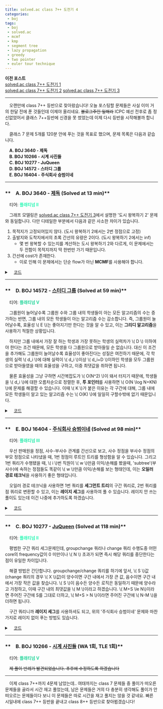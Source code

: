 ```yaml
---
title: solved.ac class 7++ 도전기 4
categories:
 - boj
tags:
 - boj
 - solved.ac
 - mcmf
 - kmp
 - segment tree
 - lazy propagation
 - greedy
 - two pointer
 - euler tour technique
---
```


**이전 포스트**  
[solved.ac class 7++ 도전기 1](https://you4rin.github.io/boj/2021/09/11/class7pp-1/#)  
[solved.ac class 7++ 도전기 2](https://you4rin.github.io/boj/2021/09/21/class7pp-2/#)
[solved.ac class 7++ 도전기 3](https://you4rin.github.io/boj/2021/09/29/class7pp-3/)
<hr/>

　오랜만에 class 7++ 등반으로 찾아왔습니다! 오늘 포스팅할 문제들은 사실 이미 거의 한달 전에 푼 것들인데 이제야 올리네요. ~~블로그주인 일해라~~ ICPC 예선 전후로 좀 정신없었어서 클래스 7++등반에 신경을 못 썼었는데 이제 다시 등반을 시작해볼까 합니다.

　클래스 7 문제 5개를 120분 안에 푸는 것을 목표로 했으며, 문제 목록은 다음과 같습니다.

　**A. BOJ 3640 - 제독**  
　**B. BOJ 10266 - 시계 사진들**  
　**C. BOJ 10277 - JuQueen**  
　**D. BOJ 14572 - 스터디 그룹**  
　**E. BOJ 16404 - 주식회사 승범이네**  
<hr/>

### **　A. BOJ 3640 - [제독](https://www.acmicpc.net/problem/3640) (Solved at 13 min)**
　티어: **<font color='#2af8b4'>플래티넘 II</font>**

　그래프 모델링은 [solved.ac class 7++ 도전기 3](https://you4rin.github.io/boj/2021/09/29/class7pp-3/)에서 설명한 '도시 왕복하기 2' 문제와 동일합니다. 다만 디테일한 부분에서 다음과 같은 사소한 차이가 있습니다.

1. 목적지가 고정되어있지 않다. (도시 왕복하기 2에서는 2번 정점으로 고정)
2. 출발지와 도착지에서의 초록 간선의 유량은 2이다. (도시 왕복하기 2에서는 inf)
   - 몇 번 왕복할 수 있는지를 계산하는 도시 왕복하기 2와 다르게, 이 문제에서는 두 전함이 목적지까지 딱 한번만 가기 때문입니다.
3. 간선에 cost가 존재한다.
   - 이로 인해 이 문제에서는 단순 flow가 아닌 **MCMF**를 사용해야 합니다.

<details markdown="1">
<summary>　<U>코드</U></summary>

```c++

#include<cstdio>
#include<memory.h>
#include<vector>
#include<queue>
#include<algorithm>
#define S 0
#define T 2001
#define VERTEX 1000
#define N 2010

using namespace std;

struct edge{int pos,cap,rev,cost;};
vector<edge> graph[N];
void clear(){for(int i=0;i<N;++i)graph[i].clear();}
void add_edge(int s,int e,int x,int c){
    graph[s].push_back({e,x,(int)graph[e].size(),c});
    graph[e].push_back({s,0,(int)graph[s].size()-1,-c});
}

int dist[N],pa[N],pe[N];
bool inq[N];

bool spfa(int src,int sink){
    memset(dist,0x3f,sizeof(dist));
    memset(inq,0,sizeof(inq));
    queue<int> q;
    dist[src]=0;
    inq[src]=1;
    q.push(src);
    bool ok=0;
    while(q.size()){
        int x=q.front();
        q.pop();
        if(x==sink)ok=1;
        inq[x]=0;
        for(int i=0;i<graph[x].size();++i){
            edge e=graph[x][i];
            if(e.cap>0&&dist[e.pos]>dist[x]+e.cost){
                dist[e.pos]=dist[x]+e.cost;
                pa[e.pos]=x;
                pe[e.pos]=i;
                if(!inq[e.pos]){
                    inq[e.pos]=1;
                    q.push(e.pos);
                }
            }
        }
    }
    return ok;
}

int match(int src,int sink){
    int ret=0;
    while(spfa(src,sink)){
        int cap=1e9;
        for(int pos=sink;pos!=src;pos=pa[pos]){
            cap=min(cap,graph[pa[pos]][pe[pos]].cap);
        }
        ret+=dist[sink]*cap;
        for(int pos=sink;pos!=src;pos=pa[pos]){
            int rev=graph[pa[pos]][pe[pos]].rev;
            graph[pa[pos]][pe[pos]].cap-=cap;
            graph[pos][rev].cap+=cap;
        }
    }
    return ret;
}

int main(){
    int v,e,a,b,c;
    while(scanf("%d %d",&v,&e)!=EOF){
        clear();
        add_edge(S,1,2,0);
        add_edge(VERTEX+v,T,2,0);
        for(int i=1;i<=v;++i){
            if(i==1||i==v)add_edge(i,VERTEX+i,2,0);
            else add_edge(i,VERTEX+i,1,0);
        }
        for(int i=0;i<e;++i){
            scanf("%d %d %d",&a,&b,&c);
            add_edge(VERTEX+a,b,1,c);
        }
        printf("%d\n",match(S,T));
    }
}

```

</details>

<hr/>

### **　D. BOJ 14572 - [스터디 그룹](https://www.acmicpc.net/problem/14572) (Solved at 59 min)**
　티어: **<font color='#25d69b'>플래티넘 V</font>**

　그룹원이 늘어날수록 그룹원 수와 그룹 내의 학생들이 아는 모든 알고리즘의 수는 증가하는 반면, 그룹 내의 모든 학생들이 아는 알고리즘 수는 감소합니다. 즉, 그룹원이 늘어날수록, 효율성 \\( E \\)는 좋아지기만 한다는 것을 알 수 있고, 이는 **그리디 알고리즘**을 사용하기 적절한 상황입니다.

　하지만 그룹 내에서 가장 잘 하는 학생과 가장 못하는 학생의 실력차가 \\( D \\) 이하여야 한다는 조건 때문에, 모든 학생을 다 그룹원으로 받아들일 순 없습니다. 대신 이 조건을 추가해도 그룹원이 늘어날수록 효율성이 좋아진다는 성질은 여전하기 때문에, 각 학생의 실력 \\( d_i \\)에 대해 실력이 \\( d_i \\)이상 \\( d_i+D \\)이하인 학생을 모두 그룹원으로 받아들였을 때의 효율성을 구하고, 이중 최댓값을 취하면 됩니다.

　물론 효율성을 그냥 구하면 시간복잡도가 \\( O(N^2) \\)이 돼서 터지기 때문에, 학생들을 \\( d_i \\)에 대한 오름차순으로 정렬한 후, **투 포인터**를 사용하면 \\( O(N \log N+KN) \\)에 문제를 해결할 수 있습니다. 이때 \\( K \\)가 붙은 이유는 각 구간에 대해, 그룹 내에 모든 학생들이 알고 있는 알고리즘 수는 \\( O(K) \\)에 일일히 구할수밖에 없기 때문입니다.

<details markdown="1">
<summary>　<U>코드</U></summary>

```c++

#include<cstdio>
#include<queue>
#include<algorithm>

using namespace std;
using pii=pair<int,int>;
using ll=long long;

struct Node{
    int d;
    vector<int> v;
    bool operator<(Node& other){return d<other.d;}
};

priority_queue<pii,vector<pii>,greater<>> pq;
Node arr[100010];
int cnt[40];

int main(){
    int n,k,d,m,tmp,pos=0,ans=0;
    scanf("%d %d %d",&n,&k,&d);
    for(int i=0;i<n;++i){
        scanf("%d %d",&m,&arr[i].d);
        for(int j=0;j<m;++j){
            scanf("%d",&tmp);
            arr[i].v.push_back(tmp);
        }
    }
    sort(arr,arr+n);
    for(int i=0;i<n;++i){
        while(pos<i&&arr[i].d-arr[pos].d>d){
            for(auto j:arr[pos].v)--cnt[j];
            ++pos;
        }
        for(auto j:arr[i].v)++cnt[j];
        int a=0;
        for(int j=1;j<=k;++j)if(cnt[j]&&cnt[j]<=i-pos)++a;
        ans=max(ans,a*(i-pos+1));
    }
    printf("%d",ans);
}

```

</details>

<hr/>

### **　E. BOJ 16404 - [주식회사 승범이네](https://www.acmicpc.net/problem/16404) (Solved at 98 min)**
　티어: **<font color='#28edac'>플래티넘 III</font>**

　우선 판매원을 정점, 사수-부사수 관계를 간선으로 보고, 사수 정점을 부사수 정점의 부모 정점으로 나타냈을 때, 1번 정점이 루트인 트리를 형성함을 알 수 있습니다. 그리고 1번 쿼리가 수행됐을 때, \\( i \\)번 직원이 \\( w \\)만큼 이익/손해를 봤을때, 'subtree'(부사수)에 속하는 정점들도 똑같이 \\( w \\)만큼 이익/손해를 보는 형태인데, 이는 **오일러 경로 테크닉**을 사용하기 좋은 형태입니다.

　오일러 경로 테크닉을 사용하면 1번 쿼리를 **세그먼트 트리**의 구간 쿼리로, 2번 쿼리를 점 쿼리로 변환할 수 있고, 이는 **레이지 세그**를 사용하여 풀 수 있습니다. 레이지 안 쓰는 풀이도 있는데 이건 나중에 추가하도록 하겠습니다.

<details markdown="1">
<summary>　<U>코드</U></summary>

```c++

#include<cstdio>
#include<vector>
#include<algorithm>
#define N (1<<17)
#define cur seg[pos]
#define left seg[pos*2]
#define right seg[pos*2+1]

using namespace std;
using ll=long long;

struct Node{
    int s,e;
    vector<int> v;
};

struct Seg{
    int s,e;
    ll lazy,sum;
};

int n,cnt;
Node arr[100010];
Seg seg[N<<1];

void lazy(int pos){
    if(cur.s!=cur.e&&cur.lazy){
        for(auto i:{pos*2,pos*2+1}){
            seg[i].lazy+=cur.lazy;
            seg[i].sum+=cur.lazy*(left.e-left.s+1);
        }
        cur.lazy=0;
    }
}

void update(int pos,int s,int e,ll val){
    lazy(pos);
    if(cur.s>e||s>cur.e)return;
    if(cur.s>=s&&e>=cur.e){
        cur.lazy+=val;
        cur.sum+=val*(cur.e-cur.s+1);
        lazy(pos);
        return;
    }
    update(pos*2,s,e,val);
    update(pos*2+1,s,e,val);
    cur.sum=left.sum+right.sum;
}

ll query(int pos,int idx){
    lazy(pos);
    if(cur.s>idx||idx>cur.e)return 0;
    if(cur.s==cur.e)return cur.sum;
    return query(pos*2,idx)+query(pos*2+1,idx);
}

int dfs(int idx){
    arr[idx].s=arr[idx].e=++cnt;
    for(auto i:arr[idx].v)arr[idx].e=dfs(i);
    return arr[idx].e;
}

int main(){
    int n,m,s,a,b,c;
    scanf("%d %d",&n,&m);
    scanf("%*d");
    for(int i=2;i<=n;++i){
        scanf("%d",&s);
        arr[s].v.push_back(i);
    }
    dfs(1);
    for(int pos=N;pos<2*N;++pos)cur.s=cur.e=pos-N+1;
    for(int pos=N-1;pos;--pos)cur.s=left.s,cur.e=right.e;
    for(int i=0;i<m;++i){
        scanf("%d",&a);
        if(a==1){
            scanf("%d %d",&b,&c);
            update(1,arr[b].s,arr[b].e,c);
        }
        else{
            scanf("%d",&b);
            printf("%lld\n",query(1,arr[b].s));
        }
    }
}

```

</details>

<hr/>

### **　C. BOJ 10277 - [JuQueen](https://www.acmicpc.net/problem/10277) (Solved at 118 min)**
　티어: **<font color='#2af8b4'>플래티넘 II</font>**

　평범한 구간 쿼리 세그문제인데, groupchange 쿼리나 change 쿼리 수행도중 어떤 core의 frequency값이 0 미만이나 \\( N \\) 초과가 되면 즉시 해당 쿼리를 중단한다는 점이 유일한 차이입니다.

　해결 방법은 간단합니다. groupchange/change 쿼리를 하기에 앞서, \\( S \\)값(change 쿼리의 경우 \\( X \\)값)이 양수이면 구간 내에서 가장 큰 값, 음수이면 구간 내에서 가장 작은 값을 찾습니다. \\( S \\)이 음수든 양수든 로직은 동일하기 때문에 양수라고 가정하고, 이때 구간 내의 최댓값을 \\( M \\)이라고 하겠습니다. \\( M+S \le N\\)이라면 주어진 구간에 S를 그대로 더하고, \\( M+S > N \\)이라면 주어진 구간에 \\( N-M \\)을 더하면 됩니다.

　구간 쿼리니까 **레이지 세그**를 사용하셔도 되고, 위의 '주식회사 승범이네' 문제와 마찬가지로 레이지 없이 푸는 방법도 있습니다.

<details markdown="1">
<summary>　<U>코드</U></summary>

```c++

#include<iostream>
#include<string>
#include<algorithm>
#define N (1<<23)
#define inf 1e9
#define cur seg[pos]
#define left seg[pos*2]
#define right seg[pos*2+1]
#define fastio() ios::sync_with_stdio(0);cin.tie(0);cout.tie(0)

using namespace std;

struct Node{
    int s,e,m,M,lazy;
};

Node seg[N<<1];

void lazy(int pos){
    if(cur.s!=cur.e&&cur.lazy){
        for(auto i:{pos*2,pos*2+1}){
            seg[i].lazy+=cur.lazy;
            seg[i].m+=cur.lazy;
            seg[i].M+=cur.lazy;
        }
        cur.lazy=0;
    }
}

void update(int pos,int s,int e,int val){
    lazy(pos);
    if(cur.s>e||s>cur.e)return;
    if(cur.s>=s&&e>=cur.e){
        cur.lazy+=val;
        cur.m+=val;
        cur.M+=val;
        lazy(pos);
        return;
    }
    update(pos*2,s,e,val);
    update(pos*2+1,s,e,val);
    cur.m=min(left.m,right.m);
    cur.M=max(left.M,right.M);
}

int query(int pos,int s,int e,bool flag){
    lazy(pos);
    if(cur.s>e||s>cur.e)return flag?-inf:inf;
    if(cur.s>=s&&e>=cur.e)return flag?cur.M:cur.m;
    return flag?max(query(pos*2,s,e,flag),query(pos*2+1,s,e,flag)):
        min(query(pos*2,s,e,flag),query(pos*2+1,s,e,flag));
}

int main(){
    fastio();
    int c,n,o,st,ed,val;
    string s;
    cin>>c>>n>>o;
    for(int pos=N;pos<N*2;++pos)cur.s=cur.e=pos-N;
    for(int pos=N-1;pos;--pos)cur.s=left.s,cur.e=right.e;
    for(int i=0;i<o;++i){
        cin>>s;
        if(s[0]=='s'){
            cin>>val;
            cout<<query(1,val,val,1)<<"\n";
        }
        else if(s[0]=='g'){
            cin>>st>>ed>>val;
            if(!val){
                cout<<"0\n";
                continue;
            }
            if(val>0)val=min(val,n-query(1,st,ed,1));
            else val=max(val,-query(1,st,ed,0));
            cout<<val<<"\n";
            update(1,st,ed,val);
        }
        else{
            cin>>st>>val;
            if(!val){
                cout<<"0\n";
                continue;
            }
            if(val>0)val=min(val,n-query(1,st,st,1));
            else val=max(val,-query(1,st,st,0));
            cout<<val<<"\n";
            update(1,st,st,val);
        }
    }
}

```

</details>

<hr/>

### **　B. BOJ 10266 - [시계 사진들](https://www.acmicpc.net/problem/10266) (WA 1회, TLE 1회)**
　티어: **<font color='#25d69b'>플래티넘 V</font>**

　~~제 풀이 반례가 발견되었습니다. 추후에 수정하도록 하겠습니다~~

<hr/>

　이제 class 7++까지 4문제 남았는데.. 여태까지는 class 7 문제들 중 풀이가 떠오른 문제들을 골라서 시간 재고 풀었는데, 남은 문제들은 거의 다 충분히 생각해도 풀이가 안 떠오르는 문제들이다 보니 이 문제들은 따로 시간을 재고 풀지는 않을 것 같네요. 빠른 시일내에 class 7++ 등반을 끝내고 class 8++ 등반으로 찾아뵙겠습니다!